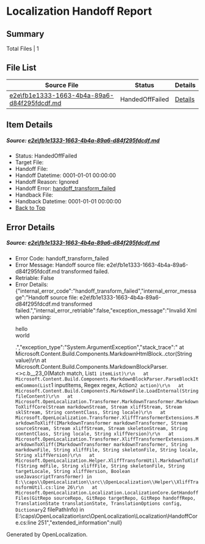 # <a name='report-top'></a> Localization Handoff Report

## Summary
 Total Files | 1

## File List
 Source File | Status | Details 
 ----------- | ------ | ------- 
 [e2e\fb1e1333-1663-4b4a-89a6-d84f295fdcdf.md](https://github.com/OpenLocalizationTest/oltest/blob/055a47ec01baca0981bde9d7016f03d688024ad0/e2e/fb1e1333-1663-4b4a-89a6-d84f295fdcdf.md) | HandedOffFailed | [Details](#29a7eb4c22fdf7a17fa7995f00407b605da5629a1)

## Item Details
##### <a name='29a7eb4c22fdf7a17fa7995f00407b605da5629a1'></a> Source: [e2e\fb1e1333-1663-4b4a-89a6-d84f295fdcdf.md](https://github.com/OpenLocalizationTest/oltest/blob/055a47ec01baca0981bde9d7016f03d688024ad0/e2e/fb1e1333-1663-4b4a-89a6-d84f295fdcdf.md)
* Status: HandedOffFailed
* Target File: 
* Handoff File: 
* Handoff Datetime: 0001-01-01 00:00:00
* Handoff Reason: Ignored
* Handoff Error: [handoff_transform_failed](#29a7eb4c22fdf7a17fa7995f00407b605da5629a1handoff_transform_failed)
* Handback File: 
* Handback Datetime: 0001-01-01 00:00:00
* [Back to Top](#report-top)


## Error Details
##### <a name='29a7eb4c22fdf7a17fa7995f00407b605da5629a1handoff_transform_failed'></a> Source: [e2e\fb1e1333-1663-4b4a-89a6-d84f295fdcdf.md](#29a7eb4c22fdf7a17fa7995f00407b605da5629a1)
* Error Code: handoff_transform_failed
* Error Message: Handoff source file: e2e\fb1e1333-1663-4b4a-89a6-d84f295fdcdf.md transformed failed.
* Retriable: False
* Error Details: {"internal_error_code":"handoff_transform_failed","internal_error_message":"Handoff source file: e2e\\fb1e1333-1663-4b4a-89a6-d84f295fdcdf.md transformed failed.","internal_error_retriable":false,"exception_message":"Invalid Xml when parsing: <p>hello <br> world</p>.","exception_type":"System.ArgumentException","stack_trace":"   at Microsoft.Content.Build.Components.MarkdownHtmlBlock..ctor(String value)\r\n   at Microsoft.Content.Build.Components.MarkdownBlockParser.<>c.<ParseHtmlQuote>b__23_0(Match match, List`1 itemList)\r\n   at Microsoft.Content.Build.Components.MarkdownBlockParser.ParseBlockItemCommon(List`1 inputItems, Regex regex, Action`2 action)\r\n   at Microsoft.Content.Build.Components.MarkdownFile.LoadInternal(String fileContent)\r\n   at Microsoft.OpenLocalization.Transformer.MarkdownTransformer.MarkdownToXliffCore(Stream markdownStream, Stream xliffStream, Stream sklStream, String contentClass, String locale)\r\n   at Microsoft.OpenLocalization.Transformer.XliffTransformerExtensions.MarkdownToXliff(IMarkdownTransformer markdownTransformer, Stream sourceStream, Stream xliffStream, Stream skeletonStream, String contentClass, String locale, String xliffVersion)\r\n   at Microsoft.OpenLocalization.Transformer.XliffTransformerExtensions.MarkdownToXliff(IMarkdownTransformer markdownTransformer, String markdownFile, String xliffFile, String skeletonFile, String locale, String xliffVersion)\r\n   at Microsoft.OpenLocalization.Helper.XliffTransformUtil.MarkdownToXliff(String mdfile, String xliffFile, String skeletonFile, String targetLocale, String xliffVersion, Boolean useJavascriptTransformer) in E:\\caps\\OpenLocalization\\src\\OpenLocalization\\Helper\\XliffTransformUtil.cs:line 26\r\n   at Microsoft.OpenLocalization.Localization.LocalizationCore.GetHandoffFiles(GitRepo sourceRepo, GitRepo targetRepo, GitRepo handoffRepo, TranslationState translationState, TranslationOptions config, Dictionary`2 filePathInfo) in E:\\caps\\OpenLocalization\\src\\OpenLocalization\\Localization\\HandoffCore.cs:line 251","extended_information":null}


Generated by OpenLocalization.
